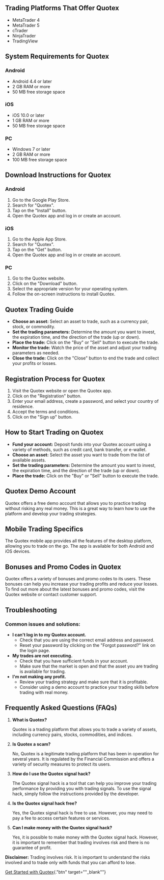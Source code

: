 ## Trading Platforms That Offer Quotex

-   MetaTrader 4
-   MetaTrader 5
-   cTrader
-   NinjaTrader
-   TradingView

## System Requirements for Quotex

### Android

-   Android 4.4 or later
-   2 GB RAM or more
-   50 MB free storage space

### iOS

-   iOS 10.0 or later
-   1 GB RAM or more
-   50 MB free storage space

### PC

-   Windows 7 or later
-   2 GB RAM or more
-   100 MB free storage space

## Download Instructions for Quotex

### Android

1.  Go to the Google Play Store.
2.  Search for "Quotex".
3.  Tap on the "Install" button.
4.  Open the Quotex app and log in or create an account.

### iOS

1.  Go to the Apple App Store.
2.  Search for "Quotex".
3.  Tap on the "Get" button.
4.  Open the Quotex app and log in or create an account.

### PC

1.  Go to the Quotex website.
2.  Click on the "Download" button.
3.  Select the appropriate version for your operating system.
4.  Follow the on-screen instructions to install Quotex.

## Quotex Trading Guide

-   **Choose an asset:** Select an asset to trade, such as a currency
    pair, stock, or commodity.
-   **Set the trading parameters:** Determine the amount you want to
    invest, the expiration time, and the direction of the trade (up or
    down).
-   **Place the trade:** Click on the "Buy" or "Sell" button
    to execute the trade.
-   **Monitor the trade:** Watch the price of the asset and adjust your
    trading parameters as needed.
-   **Close the trade:** Click on the "Close" button to end the
    trade and collect your profits or losses.

## Registration Process for Quotex

1.  Visit the Quotex website or open the Quotex app.
2.  Click on the "Registration" button.
3.  Enter your email address, create a password, and select your country
    of residence.
4.  Accept the terms and conditions.
5.  Click on the "Sign up" button.

## How to Start Trading on Quotex

-   **Fund your account:** Deposit funds into your Quotex account using
    a variety of methods, such as credit card, bank transfer, or
    e-wallet.
-   **Choose an asset:** Select the asset you want to trade from the
    list of available assets.
-   **Set the trading parameters:** Determine the amount you want to
    invest, the expiration time, and the direction of the trade (up or
    down).
-   **Place the trade:** Click on the "Buy" or "Sell" button
    to execute the trade.

## Quotex Demo Account

Quotex offers a free demo account that allows you to practice trading
without risking any real money. This is a great way to learn how to use
the platform and develop your trading strategies.

## Mobile Trading Specifics

The Quotex mobile app provides all the features of the desktop platform,
allowing you to trade on the go. The app is available for both Android
and iOS devices.

## Bonuses and Promo Codes in Quotex

Quotex offers a variety of bonuses and promo codes to its users. These
bonuses can help you increase your trading profits and reduce your
losses. To find out more about the latest bonuses and promo codes, visit
the Quotex website or contact customer support.

## Troubleshooting

### Common issues and solutions:

-   **I can\'t log in to my Quotex account.**
    -   Check that you are using the correct email address and password.
    -   Reset your password by clicking on the "Forgot password?"
        link on the login page.
-   **My trades are not executing.**
    -   Check that you have sufficient funds in your account.
    -   Make sure that the market is open and that the asset you are
        trading is available for trading.
-   **I\'m not making any profit.**
    -   Review your trading strategy and make sure that it is
        profitable.
    -   Consider using a demo account to practice your trading skills
        before trading with real money.

## Frequently Asked Questions (FAQs)

1.  **What is Quotex?**

    Quotex is a trading platform that allows you to trade a variety of
    assets, including currency pairs, stocks, commodities, and indices.

2.  **Is Quotex a scam?**

    No, Quotex is a legitimate trading platform that has been in
    operation for several years. It is regulated by the Financial
    Commission and offers a variety of security measures to protect its
    users.

3.  **How do I use the Quotex signal hack?**

    The Quotex signal hack is a tool that can help you improve your
    trading performance by providing you with trading signals. To use
    the signal hack, simply follow the instructions provided by the
    developer.

4.  **Is the Quotex signal hack free?**

    Yes, the Quotex signal hack is free to use. However, you may need to
    pay a fee to access certain features or services.

5.  **Can I make money with the Quotex signal hack?**

    Yes, it is possible to make money with the Quotex signal hack.
    However, it is important to remember that trading involves risk and
    there is no guarantee of profit.

**Disclaimer:** Trading involves risk. It is important to understand the
risks involved and to trade only with funds that you can afford to lose.

[Get Started with
Quotex](\%22https://traff.sbs/brokerqxlid\%22){."btn"
target=""_blank""}

